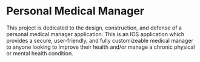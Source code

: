 # Personal Medical Manager

This project is dedicated to the design, construction, and defense of a personal medical manager application. 
This is an IOS application which provides a secure, user-friendly, and fully customizeable medical manager to anyone looking to improve 
their health and/or manage a chronic physical or mental health condition. 
